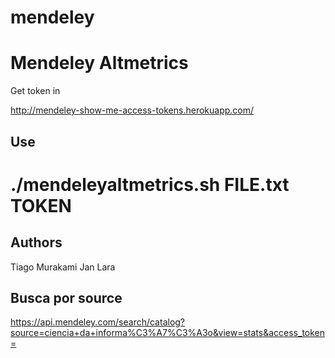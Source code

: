 # mendeley

<h1>Mendeley Altmetrics</h1>

Get token in 

http://mendeley-show-me-access-tokens.herokuapp.com/

<h2>Use</h2>

# ./mendeleyaltmetrics.sh FILE.txt TOKEN

<h2>Authors</h2>

Tiago Murakami
Jan Lara

<h2> Busca por source </h2>

https://api.mendeley.com/search/catalog?source=ciencia+da+informa%C3%A7%C3%A3o&view=stats&access_token=

